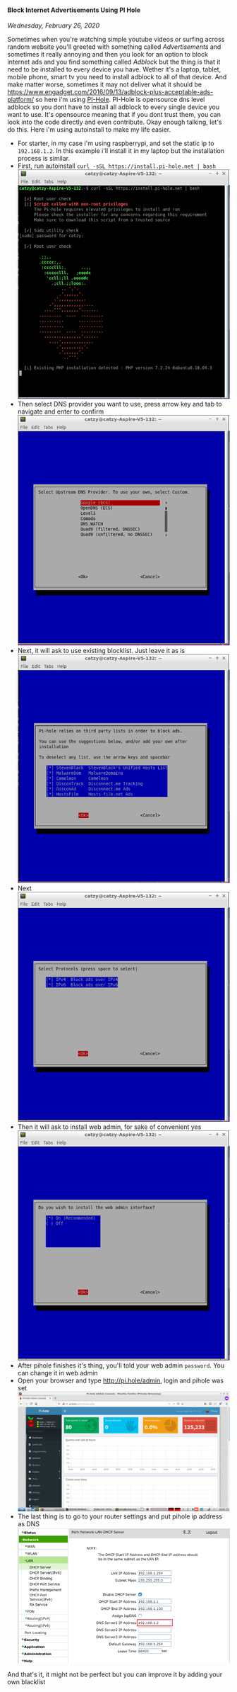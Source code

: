 #### Block Internet Advertisements Using PI Hole
_Wednesday, February 26, 2020_

Sometimes when you're watching simple youtube videos or surfing across random website 
you'll greeted with something called _Advertisements_ and sometimes it really annoying 
and then you look for an option to block internet ads and you find something called 
_Adblock_ but the thing is that it need to be installed to every device you have. 
Wether it's a laptop, tablet, mobile phone, smart tv you need to install adblock to 
all of that device. And make matter worse, sometimes it may not deliver what it should be 
<https://www.engadget.com/2016/09/13/adblock-plus-acceptable-ads-platform/> so here i'm 
using [PI-Hole](https://pi-hole.net/). PI-Hole is opensource dns level adblock so you dont 
have to install all adblock to every single device you want to use. It's opensource meaning 
that if you dont trust them, you can look into the code directly and even contribute. 
Okay enough talking, let's do this. Here i'm using autoinstall to make my life easier.

* For starter, in my case i'm using raspberrypi, and set the static ip to `192.168.1.2`. In this example i'll 
install it in my laptop but the installation process is similar.
* First, run autoinstall `curl -sSL https://install.pi-hole.net | bash`
    <div class="row">
        <div class="col-sm-3"></div>
        <div class="col-sm-6">
            <div class="img-thumbnail">
                <img class="img-fluid" src="./posts/2020-02-06-block-internet-advertisements-using-pi-hole/1.png" alt="img">
            </div>
        </div>
        <div class="col-sm-3"></div>
    </div>
* Then select DNS provider you want to use, press arrow key and tab to navigate and enter to confirm
    <div class="row">
        <div class="col-sm-3"></div>
        <div class="col-sm-6">
            <div class="img-thumbnail">
                <img class="img-fluid" src="./posts/2020-02-06-block-internet-advertisements-using-pi-hole/2.png" alt="img">
            </div>
        </div>
        <div class="col-sm-3"></div>
    </div>
* Next, it will ask to use existing blocklist. Just leave it as is
    <div class="row">
        <div class="col-sm-3"></div>
        <div class="col-sm-6">
            <div class="img-thumbnail">
                <img class="img-fluid" src="./posts/2020-02-06-block-internet-advertisements-using-pi-hole/3.png" alt="img">
            </div>
        </div>
        <div class="col-sm-3"></div>
    </div>
* Next
    <div class="row">
        <div class="col-sm-3"></div>
        <div class="col-sm-6">
            <div class="img-thumbnail">
                <img class="img-fluid" src="./posts/2020-02-06-block-internet-advertisements-using-pi-hole/4.png" alt="img">
            </div>
        </div>
        <div class="col-sm-3"></div>
    </div>
* Then it will ask to install web admin, for sake of convenient yes
    <div class="row">
        <div class="col-sm-3"></div>
        <div class="col-sm-6">
            <div class="img-thumbnail">
                <img class="img-fluid" src="./posts/2020-02-06-block-internet-advertisements-using-pi-hole/5.png" alt="img">
            </div>
        </div>
        <div class="col-sm-3"></div>
    </div>
* After pihole finishes it's thing, you'll told your web admin `password`. You can change it in web admin
* Open your browser and type <http://pi.hole/admin>, login and pihole was set
    <div class="row">
        <div class="col-sm-3"></div>
        <div class="col-sm-6">
            <div class="img-thumbnail">
                <img class="img-fluid" src="./posts/2020-02-06-block-internet-advertisements-using-pi-hole/6.png" alt="img">
            </div>
        </div>
        <div class="col-sm-3"></div>
    </div>
* The last thing is to go to your router settings and put pihole ip address as DNS
    <div class="row">
        <div class="col-sm-3"></div>
        <div class="col-sm-6">
            <div class="img-thumbnail">
                <img class="img-fluid" src="./posts/2020-02-06-block-internet-advertisements-using-pi-hole/7.png" alt="img">
            </div>
        </div>
        <div class="col-sm-3"></div>
    </div>

And that's it, it might not be perfect but you can improve it by adding your own blacklist